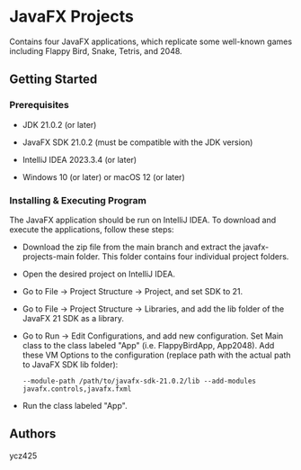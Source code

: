 # JavaFX Projects

Contains four JavaFX applications, which replicate some well-known games including Flappy Bird, Snake, Tetris, and 2048. 

## Getting Started

### Prerequisites

* JDK 21.0.2 (or later)
  
* JavaFX SDK 21.0.2 (must be compatible with the JDK version)
  
* IntelliJ IDEA 2023.3.4 (or later)
  
* Windows 10 (or later) or macOS 12 (or later)

### Installing & Executing Program

The JavaFX application should be run on IntelliJ IDEA. To download and execute the applications, follow these steps:

* Download the zip file from the main branch and extract the javafx-projects-main folder. This folder contains four individual project folders.
  
* Open the desired project on IntelliJ IDEA.
  
* Go to File -> Project Structure -> Project, and set SDK to 21.
  
* Go to File -> Project Structure -> Libraries, and add the lib folder of the JavaFX 21 SDK as a library.
  
* Go to Run -> Edit Configurations, and add new configuration. Set Main class to the class labeled "App" (i.e. FlappyBirdApp, App2048). Add these VM Options to the configuration (replace path with the actual path to JavaFX SDK lib folder):
  
  ```
  --module-path /path/to/javafx-sdk-21.0.2/lib --add-modules javafx.controls,javafx.fxml
  ```
  
* Run the class labeled "App".

## Authors

ycz425
